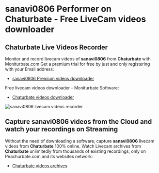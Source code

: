 # sanavi0806 Performer on Chaturbate - Free LiveCam videos downloader

## Chaturbate Live Videos Recorder

Monitor and record livecam videos of **sanavi0806** from **Chaturbate** with Moniturbate.com
Get a premium trial for free by just and only registering with your Email address:
* [sanavi0806 Premium videos downloader](https://moniturbate.com/request-demo-licence-key.html)

Free livecam videos downloader - Moniturbate Software:
* [Chaturbate videos downloader](https://moniturbate.com/moniturbate-download-software.html)

![sanavi0806 livecam videos recorder](https://peachurnet.com/templates/moniturbate-software.png)


## Capture sanavi0806 videos from the Cloud and watch your recordings on Streaming

Without the need of downloading a software, capture **sanavi0806** livecam videos from **Chaturbate** 100% online.
Watch Livecam archives from **Chaturbate** unlimitedly from thousands of existing recordings, only on Peachurbate.com and its websites network:
* [Chaturbate videos archives](https://peachurnet.com/)